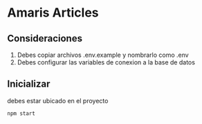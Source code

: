 
# Amaris Articles

## Consideraciones

1. Debes copiar archivos .env.example y nombrarlo como .env
2. Debes configurar las variables de conexion a la base de datos

## Inicializar

debes estar ubicado en el proyecto

```sh
npm start
```